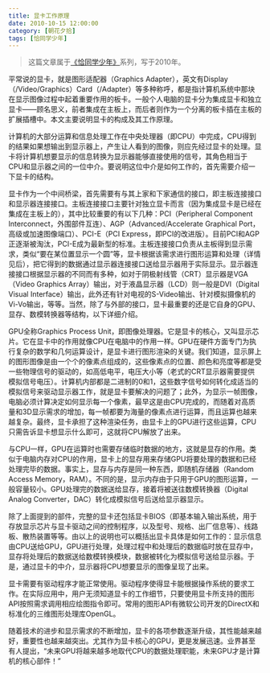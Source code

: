 ```yaml
---
title: 显卡工作原理 
date: 2010-10-15 12:00:00
category: [朝花夕拾]
tags: [恰同学少年]
---
```


> 这篇文章属于[《恰同学少年》](/posts/being-a-young-student)系列，写于2010年。

<!--more-->

平常说的显卡，就是图形适配器（Graphics Adapter），英文有Display（/Video/Graphics）Card（/Adapter）等多种称呼，都是指计算机系统中那块在显示图像过程中起着重要作用的板卡。一般个人电脑的显卡分为集成显卡和独立显卡——顾名思义，前者集成在主板上，而后者则作为一个分离的板卡插在主板的扩展插槽中。本文主要说明显卡的构成及其工作原理。 

计算机的大部分运算和信息处理工作在中央处理器（即CPU）中完成，CPU得到的结果如果想输出到显示器上，产生让人看到的图像，则应先经过显卡的处理。显卡将计算机想要显示的信息转换为显示器能够直接使用的信号，其角色相当于CPU和显示器之间的一位中介。要说明这位中介是如何工作的，首先需要介绍一下显卡的结构。 

显卡作为一个中间桥梁，首先需要有与其上家和下家通信的接口，即主板连接接口和显示器连接接口。主板连接接口主要针对独立显卡而言（因为集成显卡是已经在集成在主板上的），其中比较重要的有以下几种：PCI（Peripheral Component Interconnect，外围部件互连）、AGP（Advanced/Accelerate Graphical Port，高级或加速图像端口）、PCI-E（PCI Express，即PCI的改进版）。目前PCI和AGP正逐渐被淘汰，PCI-E成为最新型的标准。主板连接接口负责从主板得到显示需求，类似“要在某位置显示一个圆”等，显卡根据该需求进行图形运算和处理（详情见后），把它得到的数据通过显示器连接接口送给显示器用于实际显示。显示器连接接口根据显示器的不同而有多种，如对于阴极射线管（CRT）显示器是VGA（Video Graphics Array）输出，对于液晶显示器（LCD）则一般是DVI（Digital Visual Interface）输出，此外还有针对电视的S-Video输出、针对模拟摄像机的Vi-Vo输出，等等。当然，除了与外部的接口，显卡最重要的还是它自身的GPU、显存、数模转换器等结构，以下详细介绍。 

GPU全称Graphics Process Unit，即图像处理器。它是显卡的核心，又叫显示芯片。它在显卡中的作用就像CPU在电脑中的作用一样。GPU在硬件方面专门为执行复杂的数学和几何运算设计，是显卡进行图形渲染的关键。我们知道，显示屏上的图形图像是由一个个的像素点组成的，这些像素点的位置、颜色和亮度等都是受一些物理信号的驱动的，如高低电平，电压大小等（老式的CRT显示器需要提供模拟信号电压）。计算机内部都是二进制的0和1，这些数字信号如何转化成适当的模拟信号来驱动显示器工作，就是显卡要解决的问题了；此外，为显示一帧图像，电脑必须计算决定如何显示每一个像素，最早这是由CPU完成的，而随着对高质量和3D显示需求的增加，每一帧都要为海量的像素点进行运算，而且运算也越来越复杂。最终，显卡承担了这种渲染任务，由显卡上的GPU进行这些运算，CPU只需告诉显卡想显示什么即可，这就将CPU解放了出来。 

与CPU一样，GPU在运算时也需要存储临时数据的地方，这就是显存的作用。类似于电脑内存对CPU的作用，显卡上的显存用来存储GPU将要处理的数据和已经处理完毕的数据。事实上，显存与内存是同一种东西，即随机存储器（Random Access Memory，RAM）。不同的是，显示内存由于只用于GPU的图形运算，一般容量较小。GPU处理完的数据送给显存，接着将被送往数模转换器（Digital Analog Converter，DAC）转化成模拟信号后送给显示器显示。 

除了上面提到的部件，完整的显卡还包括显卡BIOS（即基本输入输出系统，用于存放显示芯片与显卡驱动之间的控制程序，以及型号、规格、出厂信息等）、线路板、散热装置等等。由以上的说明也可以概括出显卡具体是如何工作的：显示信息由CPU送给GPU，GPU进行处理，处理过程中和处理后的数据临时放在显存中，显存将处理后的数据送给数模转换模块，数据被转化为模拟信号送给显示器。于是，通过显卡的中介，显示器将CPU想要显示的图像呈现了出来。 

显卡需要有驱动程序才能正常使用。驱动程序使得显卡能根据操作系统的要求工作。在实际应用中，用户无须知道显卡的工作细节，只要使用显卡所支持的图形API按照需求调用相应绘图指令即可。常用的图形API有微软公司开发的DirectX和标准化的三维图形处理库OpenGL。 

随着技术的进步和显示需求的不断增加，显卡的各项参数逐渐升级，其性能越来越好，重要性也越来越突出。尤其作为显卡核心的GPU，更是发展迅速。业界甚至有人提出，“未来GPU将越来越多地取代CPU的数据处理职能，未来GPU才是计算机的核心部件！” 